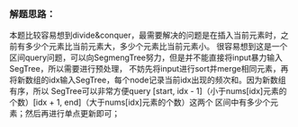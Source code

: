 ### 解题思路：
本题比较容易想到divide&conquer，最需要解决的问题是在插入当前元素时，之前有多少个元素比当前元素大，多少个元素比当前元素小。
很容易想到这是一个区间query问题，可以向SegmengTree努力，但是并不能直接将input暴力输入SegTree，所以需要进行预处理，
不妨先将input进行sort并merge相同元素，再将新数组的idx输入SegTree，每个node记录当前idx出现的频次和。因为新数组有序，所以
SegTree可以非常方便query [start, idx - 1]（小于nums[idx]元素的个数）[idx + 1, end]（大于nums[idx]元素的个数）这两个
区间中有多少个元素；然后再进行单点更新即可；